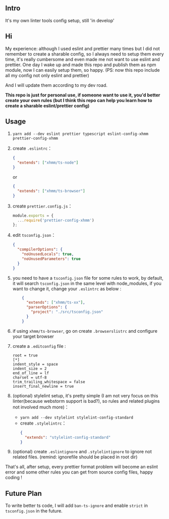## Intro
It's my own linter tools config setup, still 'in develop'

## Hi
My experience: although I used eslint and prettier many times but I did not remember to create a sharable config, so I always need to setup them every time, it's really cumbersome and even made me not want to use eslint and prettier. One day I wake up and made this repo and publish them as npm module, now I can easily setup them, so happy. (PS: now this repo include all my config not only eslint and prettier)

And I will update them according to my dev road. 

**This repo is just for personal use, if someone want to use it, you'd better create your own rules (but I think this repo can help you learn how to create a sharable eslint/prettier config)** 

## Usage 
1. `yarn add --dev eslint prettier typescript eslint-config-xhmm prettier-config-xhmm`
2. create `.eslintrc`：
    ```json
    {
      "extends": ["xhmm/ts-node"]
    }
    ```
    or
    ```json
    {
      "extends": ["xhmm/ts-browser"]
    }
    ```
3. create `prettier.config.js`：
    ```js
    module.exports = {
      ...require('prettier-config-xhmm')
    };
    ```
    
4. edit `tsconfig.json`：
    ```json
    {
      "compilerOptions": {
        "noUnusedLocals": true,
        "noUnusedParameters": true
      }
    }
    ```

5. you need to have a `tsconfig.json` file for some rules to work, by default, it will search `tsconfig.json` in the same level with node_modules, if you want to change it, change your `.eslintrc` as below :
    ```json
        {
          "extends": ["xhmm/ts-xx"],
          "parserOptions": {
            "project": "./src/tsconfig.json"
          }
        }
    ```
    
5. if using `xhmm/ts-browser`, go on create `.browserslistrc` and configure your target browser
11. create a `.editconfig` file :
    ```text
    root = true
    [*]
    indent_style = space
    indent_size = 2
    end_of_line = lf
    charset = utf-8
    trim_trailing_whitespace = false
    insert_final_newline = true
    ```

7. (optional) stylelint setup, it's pretty simple (I am not very focus on this linter(because webstorm support is bad?), so rules and related plugins not involved much more)：
    - `yarn add --dev stylelint stylelint-config-standard`
    - create `.stylelintrc`：
      ```json
      {
        "extends": "stylelint-config-standard"
      }
      ```

10. (optional) create `.eslintignore` and `.stylelintignore` to ignore not related files. (remind: ignorefile should be placed in root dir) 

That's all, after setup, every prettier format problem will become an eslint error and some other rules you can get from source config files, happy coding !


## Future Plan

To write better ts code, I will add `ban-ts-ignore` and enable `strict` in `tsconfig.json` in the future.
